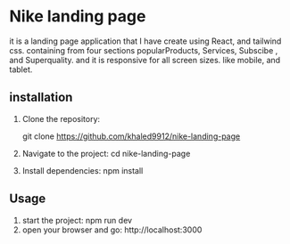 # Nike landing page 
it is a landing page application that I have create using React, and tailwind css. containing from four sections popularProducts, Services, Subscibe , and Superquality. and it is responsive for all screen sizes. like mobile, and tablet.

## installation 
1. Clone the repository:

   git clone https://github.com/khaled9912/nike-landing-page

2. Navigate to the project:
    cd nike-landing-page
3. Install dependencies:
    npm install

## Usage 
1. start the project:
    npm run dev
2. open your browser and go:
    http://localhost:3000
